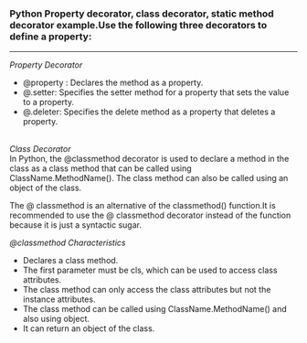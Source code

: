 ### Python Property decorator, class decorator, static method decorator example.Use the following three decorators to define a property:
<hr>
<i> Property Decorator </i>
<ul>
  <li>@property : Declares the method as a property. </li>
  <li>@<property-name>.setter: Specifies the setter method for a property that sets the value to a property. </li>
  <li>@<property-name>.deleter: Specifies the delete method as a property that deletes a property. </li>
</ul>
<br>
<i> Class Decorator </i>
<section>
In Python, the @classmethod decorator is used to declare a method in the class as a class method that
can be called using ClassName.MethodName(). The class method can also be called using an object of the class.

The @ classmethod is an alternative of the classmethod() function.It is recommended to use the @ classmethod
decorator instead of the function because it is just a syntactic sugar.
</section>

<i>@classmethod Characteristics </i>
<ul>
<li>Declares a class method.</li>
<li>The first parameter must be cls, which can be used to access class attributes.</li>
<li>The class method can only access the class attributes but not the instance attributes.</li>
<li>The class method can be called using ClassName.MethodName() and also using object.</li>
<li>It can return an object of the class.</li>
</ul>

